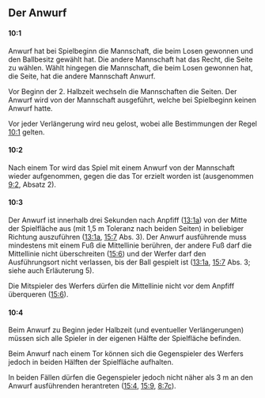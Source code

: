 ## Der Anwurf

#### 10:1 
Anwurf hat bei Spielbeginn die Mannschaft, die beim Losen gewonnen und den Ballbesitz gewählt hat. Die andere Mannschaft 
hat das Recht, die Seite zu wählen. Wählt hingegen die Mannschaft, die beim Losen gewonnen hat, die Seite, hat die 
andere Mannschaft Anwurf.

Vor Beginn der 2. Halbzeit wechseln die Mannschaften die Seiten. Der Anwurf wird von der Mannschaft ausgeführt, welche 
bei Spielbeginn keinen Anwurf hatte.

Vor jeder Verlängerung wird neu gelost, wobei alle Bestimmungen der Regel [10:1](#10:1) gelten.

#### 10:2 
Nach einem Tor wird das Spiel mit einem Anwurf von der Mannschaft wieder aufgenommen, gegen die das Tor erzielt worden 
ist (ausgenommen [9:2](#9:2), Absatz 2).

#### 10:3 
Der Anwurf ist innerhalb drei Sekunden nach Anpfiff ([13:1a](#13:1)) von der Mitte der Spielfläche aus (mit 1,5 m 
Toleranz nach beiden Seiten) in beliebiger Richtung auszuführen ([13:1a](#13:1), [15:7](#15:7) Abs. 3). Der Anwurf 
ausführende muss mindestens mit einem Fuß die Mittellinie berühren, der andere Fuß darf die Mittellinie nicht 
überschreiten ([15:6](#15:6)) und der Werfer darf den Ausführungsort nicht verlassen, bis der Ball gespielt ist 
([13:1a](#13:1), [15:7](#15:7) Abs. 3; siehe auch Erläuterung 5).

Die Mitspieler des Werfers dürfen die Mittellinie nicht vor dem Anpfiff überqueren ([15:6](#15:6)).

#### 10:4 
Beim Anwurf zu Beginn jeder Halbzeit (und eventueller Verlängerungen) müssen sich alle Spieler in der eigenen Hälfte der 
Spielfläche befinden.

Beim Anwurf nach einem Tor können sich die Gegenspieler des Werfers jedoch in beiden Hälften der Spielfläche aufhalten.

In beiden Fällen dürfen die Gegenspieler jedoch nicht näher als 3 m an den Anwurf ausführenden herantreten 
([15:4](#15:4), [15:9](#15:9), [8:7c](#8:7)).
